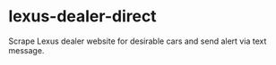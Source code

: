 # lexus-dealer-direct
Scrape Lexus dealer website for desirable cars and send alert via text message.
